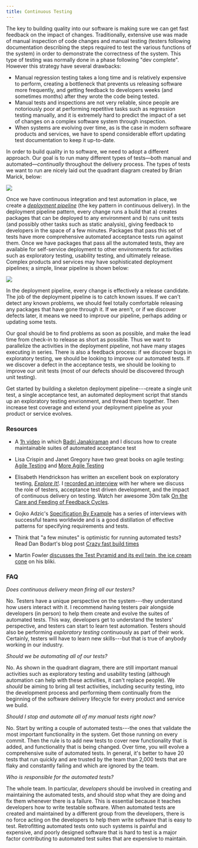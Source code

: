 ```yaml
---
title: Continuous Testing
---
```


The key to building quality into our software is making sure we can
get fast feedback on the impact of changes. Traditionally, extensive
use was made of manual inspection of code changes and manual
testing (testers following documentation describing the steps
required to test the various functions of the system) in order to
demonstrate the correctness of the system. This type of testing was
normally done in a phase following "dev complete". However this strategy
have several drawbacks:

* Manual regression testing takes a long time and is relatively expensive to perform, creating a
bottleneck that prevents us releasing software more frequently, and
getting feedback to developers weeks (and sometimes months) after they
wrote the code being tested.
* Manual tests and inspections are not very reliable, since people are notoriously poor at
  performing repetitive tasks such as regression testing manually, and
  it is extremely hard to predict the impact of a set of changes on a
  complex software system through inspection.
* When systems are evolving over time, as is the case in modern
  software products and services, we have to spend considerable effort
  updating test documentation to keep it up-to-date.

In order to build quality in to software, we need to adopt a different
approach. Our goal is to run many different types of tests&mdash;both
manual and automated&mdash;_continually_ throughout the delivery process. The types of tests we
want to run are nicely laid out the quadrant diagram created by Brian
Marick, below:

<img src="/images/test-quadrant.png" />

Once we have continuous integration and test automation in place, we
create a [_deployment pipeline_](/implementing/patterns/#the-deployment-pipeline) (the key pattern in continuous
delivery). In the deployment pipeline pattern, every change runs a
build that a) creates packages that can be deployed to any environment
and b) runs unit tests (and possibly other tasks such as static
analysis), giving feedback to developers in the space of a few
minutes. Packages that pass this set of tests have more comprehensive automated acceptance tests
run against them. Once we have packages that pass all the automated
tests, they are available for self-service deployment to other
environments for activities such as exploratory testing, usability
testing, and ultimately release. Complex products and services may
have sophisticated deployment pipelines; a simple, linear pipeline is
shown below:

<img src="/images/pipeline-sequence.png" />

In the deployment pipeline, every change is effectively a release
candidate. The job of the deployment pipeline is to catch known
issues. If we can't detect any known problems, we should feel totally
comfortable releasing any packages that have gone through it. If we
aren't, or if we discover defects later, it means we need to improve
our pipeline, perhaps adding or updating some tests.

Our goal should be to find problems as soon as possible, and make the
lead time from check-in to release as short as possible. Thus we want
to parallelize the activities in the deployment pipeline, not have
many stages executing in series. There is also a feedback
process: if we discover bugs in exploratory testing, we should be
looking to improve our automated tests. If we discover a defect in the
acceptance tests, we should be looking to improve our unit tests (most
of our defects should be discovered through unit testing).

Get started by building a skeleton deployment pipeline---create a
single unit test, a single acceptance test, an automated deployment
script that stands up an exploratory testing envrionment, and thread
them together. Then increase test coverage and extend your deployment
pipeline as your product or service evolves.

### Resources ###

* A [1h video](https://www.youtube.com/watch?v=X9ap-zH0Gkc) in which [Badri Janakiraman](https://twitter.com/badrij) and I discuss how to create maintainable suites of automated acceptance test

* Lisa Crispin and Janet Gregory have two great books on agile
  testing:
  [Agile Testing](http://www.amazon.com/dp/0321534468?tag=contindelive-20)
  and [More Agile Testing](http://www.amazon.com/dp/0321967054?tag=contindelive-20)

* Elisabeth Hendrickson has written an excellent book on exploratory testing,
[_Explore It!_](http://www.amazon.com/dp/1937785025?tag=contindelive-20). I
[recorded an interview](/2012/10/elisabeth-hendrickson-discusses-agile-testing/)
with her where we discuss the role of testers, acceptance test driven
development, and the impact of continuous delivery on testing. Watch
her awesome 30m talk [On the Care and Feeding of Feedback Cycles](https://www.youtube.com/watch?v=91nAd6sLamI).

* Gojko Adzic's
  [Specification By Example](http://www.amazon.com/dp/1617290084?tag=contindelive-20)
  has a series of interviews with successful teams worldwide and is a
  good distillation of effective patterns for specifying requirements
  and tests.

* Think that "a few minutes" is optimistic for running automated
  tests? Read Dan Bodart's blog post [Crazy fast build times](http://dan.bodar.com/2012/02/28/crazy-fast-build-times-or-when-10-seconds-starts-to-make-you-nervous/)

* Martin Fowler
  [discusses the Test Pyramid and its evil twin, the ice cream cone](http://martinfowler.com/bliki/TestPyramid.html)
  on his bliki.

### FAQ ###

*Does continuous delivery mean firing all our testers?*

No. Testers have a unique perspective on the system---they
understand how users interact with it. I recommend having testers pair alongside developers (in person) to help them create and evolve the
suites of automated tests. This way, developers get to understand the
testers' perspective, and testers can start to learn test
automation. Testers should also be performing _exploratory
testing_ continuously as part of their work. Certainly, testers will have to learn new
skills---but that is true of anybody working in our industry.

*Should we be automating all of our tests?*

No. As shown in the quadrant diagram, there are still important manual
activities such as exploratory testing and usability testing (although
automation can help with these activities, it can't replace
people). We _should_ be aiming to bring all test activities, including
security testing, into the development process and performing them
continually from the beginning of the software delivery lifecycle for
every product and service we build.

*Should I stop and automate all of my manual tests right now?*

No. Start by writing a couple of automated tests---the ones that
validate the most important functionality in the system. Get those
running on every commit. Then the rule is to add new tests to cover
new functionality that is added, and functionality that is being
changed. Over time, you will evolve a comprehensive suite of automated
tests. In general, it's better to have 20 tests that run quickly and
are trusted by the team than 2,000 tests that are flaky and constantly
failing and which are ignored by the team.

*Who is responsible for the automated tests?*

The whole team. In particular, _developers_ should be involved in
creating and maintaining the automated tests, and should stop what
they are doing and fix them whenever there is a failure. This is
essential because it teaches developers how to write testable
software. When automated tests are created and maintained by a
different group from the developers, there is no force acting on the
developers to help them write software that is easy to
test. Retrofitting automated tests onto such systems is painful and
expensive, and poorly designed software that is hard to test is a
major factor contributing to automated test suites that are expensive
to maintain.

